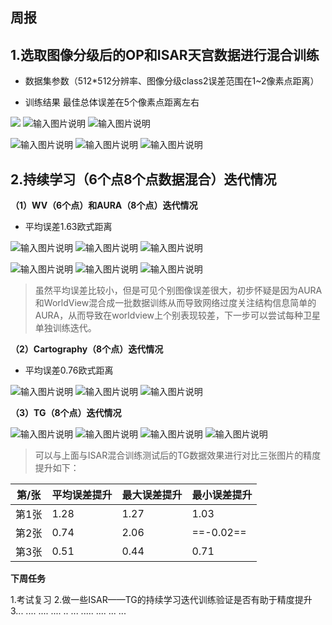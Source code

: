 

## **周报**

## 1.选取图像分级后的OP和ISAR天宫数据进行混合训练

 - 数据集参数（512*512分辨率、图像分级class2误差范围在1~2像素点距离）
 
 - 训练结果 
 最佳总体误差在5个像素点距离左右

![](/2025/2025.5.5/img/1.bmp)
![输入图片说明](/2025/2025.5.5/img/2.bmp)
![输入图片说明](/2025/2025.5.5/img/3.bmp)

![输入图片说明](/2025/2025.5.5/img/4.bmp)
![输入图片说明](/2025/2025.5.5/img/5.bmp)
![输入图片说明](/2025/2025.5.5/img/6.bmp)


## 2.持续学习（6个点8个点数据混合）迭代情况

**（1）WV（6个点）和AURA（8个点）迭代情况**

 - 平均误差1.63欧式距离

 ![输入图片说明](/2025/2025.5.5/img/7.bmp)
 ![输入图片说明](/2025/2025.5.5/img/8.bmp)
![输入图片说明](/2025/2025.5.5/img/9.bmp)

![输入图片说明](/2025/2025.5.5/img/10.bmp)
 ![输入图片说明](/2025/2025.5.5/img/11.bmp)
![输入图片说明](/2025/2025.5.5/img/12.bmp)



> 虽然平均误差比较小，但是可见个别图像误差很大，初步怀疑是因为AURA和WorldView混合成一批数据训练从而导致网络过度关注结构信息简单的AURA，从而导致在worldview上个别表现较差，下一步可以尝试每种卫星单独训练迭代。




**（2）Cartography（8个点）迭代情况**

 - 平均误差0.76欧式距离
   
![输入图片说明](/2025/2025.5.5/img/13.bmp)
![输入图片说明](/2025/2025.5.5/img/14.bmp)
![输入图片说明](/2025/2025.5.5/img/15.bmp)



**（3）TG（8个点）迭代情况**

![输入图片说明](/2025/2025.5.5/img/16.bmp)
![输入图片说明](/2025/2025.5.5/img/17.bmp)
![输入图片说明](/2025/2025.5.5/img/18.bmp)
![输入图片说明](/2025/2025.5.5/img/19.bmp)

> 可以与上面与ISAR混合训练测试后的TG数据效果进行对比三张图片的精度提升如下：

| 第/张  |平均误差提升  | 最大误差提升|最小误差提升 |
|--|--|--|--|
|  第1张|1.28  |1.27|1.03|
|第2张|0.74|2.06|==-0.02==|
|第3张|0.51|0.44|0.71|

**下周任务**

1.考试复习
2.做一些ISAR——TG的持续学习迭代训练验证是否有助于精度提升
3... .... .... .... ..  ...  ..... .... ... ...
